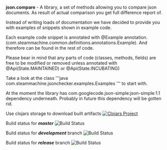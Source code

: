 **json.compare** - A library, a set of methods allowing you to compare json documents. 
As result of actual comparison you get full difference report of.


Instead of writing loads of documentation we have decided to provide you with examples of snippets shown in example code. 

Each example code snippet is annotated with @Example annotation. 
(com.steammachine.common.definitions.annotations.Example). And therefore can be found in the rest of code. 

Please bear in mind that any parts of code (classes, methods, fields) are free to be modified or removed
unless annotated with @Api(State.MAINTAINED) or @Api(State.INCUBATING)

Take a look at the class 
'''java
 com.steammachine.jsonchecker.examples.Examples 
'''
to start with.

At the moment the library has com.googlecode.json-simple:json-simple:1.1 dependency underneath. Probably in future this dependency will be gotten rid.


Use clojars storage to download built artifacts 
[![Clojars Project](https://img.shields.io/clojars/v/com.steammachine.org/json.comparison.svg)](https://clojars.org/com.steammachine.org/json.comparison)

Build status for _**master**_  ![Build Status](https://travis-ci.org/DarrylZero/json.compare.svg?branch=master) 

Build status for _**development**_ branch ![Build Status](https://travis-ci.org/DarrylZero/json.compare.svg?branch=development)

Build status for _**release**_ branch ![Build Status](https://travis-ci.org/DarrylZero/json.compare.svg?branch=release)



